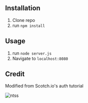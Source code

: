 ## Installation

1. Clone repo
2. run `npm install`

## Usage

1. run `node server.js`
2. Navigate to `localhost:8080`

## Credit

Modified from Scotch.io's auth tutorial

![ntss](https://user-images.githubusercontent.com/112198288/201387599-fb548154-e876-4d76-9f59-04f224ba77cd.png)

